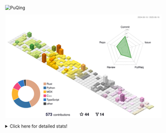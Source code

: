![PuQing](https://user-images.githubusercontent.com/27223114/171565019-9a56fae6-b08b-421f-99db-7e830da42371.png)

![](./profile-3d-contrib/profile-season-animate.svg)

<details>
<summary>Click here for detailed stats!</summary>

<!--START_SECTION:waka-->
![Lines of code](https://img.shields.io/badge/From%20Hello%20World%20I%27ve%20Written-2.0%20million%20lines%20of%20code-blue)

**🐱 My GitHub Data** 

> 📦 446.5 kB Used in GitHub's Storage 
 > 
> 🏆 210 Contributions in the Year 2025
 > 
> 🚫 Not Opted to Hire
 > 
> 📜 40 Public Repositories 
 > 
> 🔑 34 Private Repositories 
 > 
**I'm an Early 🐤** 

```text
🌞 Morning                928 commits         ███░░░░░░░░░░░░░░░░░░░░░░   10.51 % 
🌆 Daytime                3826 commits        ███████████░░░░░░░░░░░░░░   43.34 % 
🌃 Evening                1984 commits        ██████░░░░░░░░░░░░░░░░░░░   22.48 % 
🌙 Night                  2089 commits        ██████░░░░░░░░░░░░░░░░░░░   23.67 % 
```


📊 **This Week I Spent My Time On** 

```text
💬 Programming Languages: 
Other                    33 hrs 36 mins      ████████████████░░░░░░░░░   65.27 % 
Python                   11 hrs 58 mins      ██████░░░░░░░░░░░░░░░░░░░   23.26 % 
Typst                    2 hrs 57 mins       █░░░░░░░░░░░░░░░░░░░░░░░░   05.75 % 
Rust                     48 mins             ░░░░░░░░░░░░░░░░░░░░░░░░░   01.58 % 
Org                      31 mins             ░░░░░░░░░░░░░░░░░░░░░░░░░   01.02 % 

🔥 Editors: 
Arc                      24 hrs 59 mins      ████████████░░░░░░░░░░░░░   48.53 % 
VS Code                  16 hrs 18 mins      ████████░░░░░░░░░░░░░░░░░   31.67 % 
Ghostty                  5 hrs 38 mins       ███░░░░░░░░░░░░░░░░░░░░░░   10.97 % 
Telegram                 2 hrs 45 mins       █░░░░░░░░░░░░░░░░░░░░░░░░   05.35 % 
NetEaseMusic             1 hr 44 mins        █░░░░░░░░░░░░░░░░░░░░░░░░   03.37 % 

💻 Operating System: 
Mac                      35 hrs 49 mins      █████████████████░░░░░░░░   69.57 % 
WSL                      13 hrs 53 mins      ███████░░░░░░░░░░░░░░░░░░   26.97 % 
Linux                    1 hr 47 mins        █░░░░░░░░░░░░░░░░░░░░░░░░   03.46 % 
```


<!--END_SECTION:waka-->
</details>
